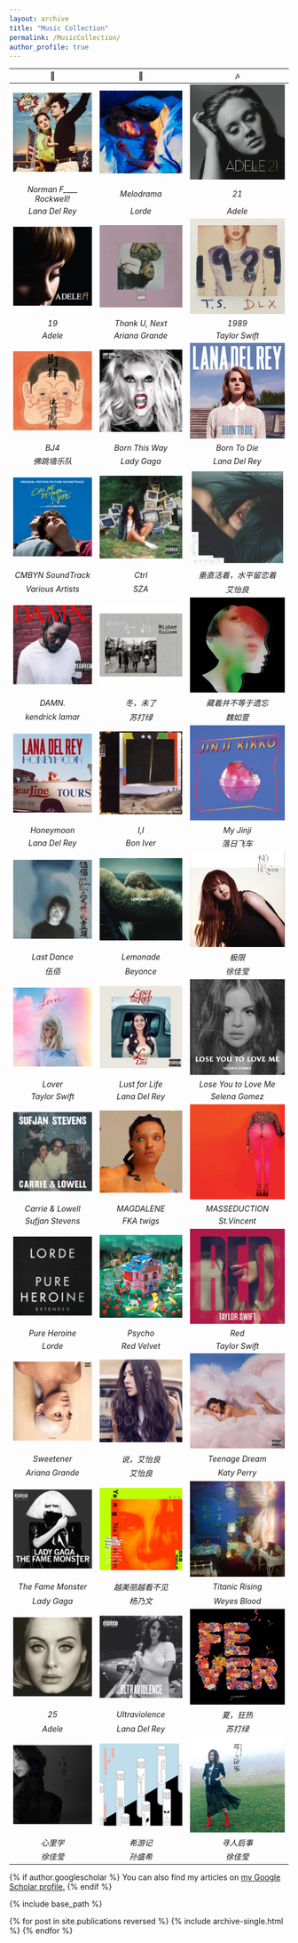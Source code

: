 ```yaml
---
layout: archive
title: "Music Collection"
permalink: /MusicCollection/
author_profile: true
---
```

|  🤍 |  🖤	|  🎶 |
|:-:	|:-:	|:-:	|
| ![](/images/Album/NFR.jpg)  	|  ![](/images/Album/Melodrama.jpg) 	|  ![](/images/Album/21.jpg) 	|
|  *Norman F____ Rockwell!* 	|  *Melodrama* 	|  *21* 	|
|  *Lana Del Rey* 	|  *Lorde* 	| *Adele*  	|
|![](/images/Album/19.jpg)|   ![](/images/Album/TUN.jpg )	|  ![](/images/Album/1989.jpg) 	|
|*19* 	|    *Thank U, Next*  	|     *1989*	|
|*Adele*  	|    *Ariana Grande* 	|    *Taylor Swift*  	|
|![](/images/Album/BJ4.jpg)|   ![](/images/Album/BornThisWay.jpg )	|  ![](/images/Album/BTD.jpg) 	|
|*BJ4* 	|    *Born This Way*  	|     *Born To Die*	|
|*佛跳墙乐队*  	|    *Lady Gaga* 	|    *Lana Del Rey*  	|
|![](/images/Album/CMBYN.jpg)|   ![](/images/Album/Ctrl.jpg )	|  ![](/images/Album/CZHZSPLNZ.jpg) 	|
|*CMBYN SoundTrack* 	|    *Ctrl*  	|     *垂直活着，水平留恋着*	|
|*Various Artists*  	|    *SZA* 	|    *艾怡良*  	|
|![](/images/Album/DAMN.jpg)|   ![](/images/Album/DWL.jpg )	|  ![](/images/Album/HNF.jpg) 	|
|*DAMN.* 	|    *冬，未了*  	|     *藏着并不等于遗忘*	|
|*kendrick lamar*  	|    *苏打绿* 	|    *魏如萱*  	|
|![](/images/Album/Honeymoon.jpg)|   ![](/images/Album/II.jpg )	|  ![](/images/Album/JinJi.jpg) 	|
|*Honeymoon* 	|    *I,I*  	|     *My Jinji*	|
|*Lana Del Rey*  	|    *Bon Iver* 	|    *落日飞车*  	|
|![](/images/Album/LastDance.jpg)|   ![](/images/Album/Lemonade.jpg )	|  ![](/images/Album/Limit.jpg) 	|
|*Last Dance* 	|    *Lemonade*  	|     *极限*	|
|*伍佰*  	|    *Beyonce* 	|    *徐佳莹*  	|
|![](/images/Album/Lover.jpg)|   ![](/images/Album/LustforLife.jpg )	|  ![](/images/Album/LYTLM.jpg) 	|
|*Lover* 	|    *Lust for Life*  	|     *Lose You to Love Me*	|
|*Taylor Swift*  	|    *Lana Del Rey* 	|    *Selena Gomez*  	|
|![](/images/Album/CL.jpg)|   ![](/images/Album/MAGDALENE.jpg )	|  ![](/images/Album/MASSEDUCTION.jpg) 	|
|*Carrie & Lowell* 	|    *MAGDALENE*  	|     *MASSEDUCTION*	|
|*Sufjan Stevens*  	|    *FKA twigs* 	|    *St.Vincent*  	|
|![](/images/Album/PH.jpg)|   ![](/images/Album/Psycho.jpg )	|  ![](/images/Album/Red.jpg) 	|
|*Pure Heroine* 	|    *Psycho*  	|     *Red*	|
|*Lorde*  	|    *Red Velvet* 	|    *Taylor Swift*  	|
|![](/images/Album/Sweetener.jpg)|   ![](/images/Album/TAE.jpg )	|  ![](/images/Album/TD.jpg) 	|
|*Sweetener* 	|    *说，艾怡良*  	|     *Teenage Dream*	|
|*Ariana Grande*  	|    *艾怡良* 	|    *Katy Perry*  	|
|![](/images/Album/TFM.jpg)|   ![](/images/Album/TMTB.jpg )	|  ![](/images/Album/TR.jpg) 	|
|*The Fame Monster* 	|    *越美丽越看不见*  	|     *Titanic Rising*	|
|*Lady Gaga*  	|    *杨乃文* 	|    *Weyes Blood*  	|
|![](/images/Album/25.jpg)|   ![](/images/Album/UTV.jpg )	|  ![](/images/Album/XKR.jpg) 	|
|*25* 	|    *Ultraviolence*  	|     *夏，狂热*	|
|*Adele*  	|    *Lana Del Rey* 	|    *苏打绿*  	|
|![](/images/Album/XLX.jpg)|   ![](/images/Album/XYJ.jpg )	|  ![](/images/Album/Missing.jpg) 	|
|*心里学* 	|    *希游记*  	|     *寻人启事*	|
|*徐佳莹*  	|    *孙盛希* 	|    *徐佳莹*  	|

<!-- ![](/images/Album/NFR.jpg "Norman F____ Rockwell - Lana Del Rey"){:height="20%" width="20%"}  &nbsp; &nbsp; &nbsp; &nbsp;  ![](/images/Album/Melodrama.jpg "Melodrama - Lorde"){:height="20%" width="20%"}  &nbsp; &nbsp; &nbsp; &nbsp;   ![](/images/Album/21.jpg "21 - Adele"){:height="20%" width="20%"} -->
<!-- <br />Norman Fxxxxx Rockwell &nbsp; &nbsp; &nbsp; &nbsp; &nbsp; &nbsp; &nbsp; &nbsp; Melodrama &nbsp; &nbsp; &nbsp; &nbsp; &nbsp; &nbsp; &nbsp; &nbsp; 21
<br />Lana Del Rey &nbsp; &nbsp; &nbsp; &nbsp; &nbsp; &nbsp; &nbsp; &nbsp; Lorde &nbsp; &nbsp; &nbsp; &nbsp; &nbsp; &nbsp; &nbsp; &nbsp; Adele

<!-- | [![](/images/Album/NFR.jpg){:height="20%" width="20%"}] | [![](/images/Album/Melodrama.jpg){:height="20%" width="20%"}] | [![](/images/Album/21.jpg){:height="20%" width="20%"}] |
|:---:|:---:|:---:|
|Norman F___ Rockwell!| Melodrama | 21 |
|Lana Del Rey | Lorde | Adele | -->

{% if author.googlescholar %}
  You can also find my articles on <u><a href="{{author.googlescholar}}">my Google Scholar profile</a>.</u>
{% endif %}

{% include base_path %}

{% for post in site.publications reversed %}
  {% include archive-single.html %}
{% endfor %}
